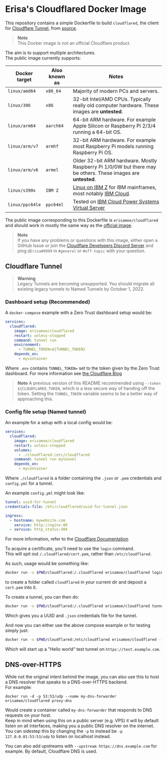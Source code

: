 # Erisa's Cloudflared Docker Image

This repository contains a simple Dockerfile to build `cloudflared`, the client for [Cloudflare Tunnel](https://developers.cloudflare.com/cloudflare-one/connections/connect-apps), from [source](https://github.com/cloudflare/cloudflared).

> **Note**\
> This Docker image is not an official Cloudflare product.

The aim is to support multiple architectures.  
The public image currently supports:

| Docker target  | Also known as | Notes                                                                                                         |
|----------------|---------------|---------------------------------------------------------------------------------------------------------------|
| `linux/amd64`  | `x86_64`      | Majority of modern PCs and servers.                                                                           |
| `linux/386`    | `x86`         | 32-bit Intel/AMD CPUs. Typically really old computer hardware. These images are **untested**.                 |
| `linux/arm64`  | `aarch64`     | 64-bit ARM hardware. For example Apple Silicon or Raspberry Pi 2/3/4 running a 64-bit OS.                     |
| `linux/arm/v7` | `armhf`       | 32-bit ARM hardware. For example most Raspberry Pi models running Raspberry Pi OS.                            |
| `linux/arm/v6` | `armel`       | Older 32-bit ARM hardware. Mostly Raspberry Pi 1/0/0W but there may be others. These images are **untested**. |
| `linux/s390x`  | `IBM Z`       | [Linux on IBM Z](https://en.wikipedia.org/wiki/Linux_on_IBM_Z) for IBM mainframes, most notably [IBM Cloud](https://www.ibm.com/uk-en/cloud). |
| `linux/ppc64le` | `ppc64el`     | Tested on [IBM Cloud Power Systems Virtual Server](https://www.ibm.com/uk-en/products/power-virtual-server)

The public image corresponding to this Dockerfile is `erisamoe/cloudflared` and should work in mostly the same way as the [official image](https://hub.docker.com/r/cloudflare/cloudflared).

> **Note**  
> If you have any problems or questions with this image, either open a GitHub Issue or join the [Cloudflare Developers Discord Server](https://discord.gg/cloudflaredev) and ping `@Erisa#9999` in `#general` or `#off-topic` with your question.

## Cloudflare Tunnel

> **Warning**   
> Legacy Tunnels are becoming unsupported. You should migrate all existing legacy tunnels to Named Tunnels by October 1, 2022.

### Dashboard setup (Recommended)
A  `docker-compose` example with a Zero Trust dashboard setup would be:

``` yml
services:
  cloudflared:
    image: erisamoe/cloudflared
    restart: unless-stopped
    command: tunnel run
    environment:
      - TUNNEL_TOKEN=${TUNNEL_TOKEN}
    depends_on:
      - mycontainer
```

Where `.env` contains `TUNNEL_TOKEN=` set to the token given by the Zero Trust dashboard.
For more information see [the Cloudflare Blog](https://blog.cloudflare.com/ridiculously-easy-to-use-tunnels/)

> **Note** A previous version of this README recommended using `--token ${CLOUDFLARED_TOKEN`, which is a less secure way of handing off the token. Setting the `TUNNEL_TOKEN` variable seems to be a better way of approaching this. 

### Config file setup (Named tunnel)
An example for a setup with a local config would be:
```yml
services:
  cloudflared:
    image: erisamoe/cloudflared
    restart: unless-stopped
    volumes:
      - ./cloudflared:/etc/cloudflared
    command: tunnel run mytunnel
    depends_on:
      - mycontainer
```

Where `./cloudflared` is a folder containing the `.json` or `.pem` credentials and `config.yml` for a tunnel.

An example `config.yml` might look like:
```yml
tunnel: uuid-for-tunnel
credentials-file: /etc/cloudflared/uuid-for-tunnel.json

ingress:
  - hostname: mywebsite.com
    service: http://nginx:80
  - service: http_status:404
```
For more information, refer to the [Cloudflare Documentation](https://developers.cloudflare.com/cloudflare-one/connections/connect-apps/install-and-setup/tunnel-guide/#4-create-a-configuration-file)

To acquire a certificate, you'll need to use the `login` command.  
This will spit out `/.cloudflared/cert.pem`, rather than `/etc/cloudflared`.

As such, usage would be something like:  
```bash
docker run -v $PWD/cloudflared:/.cloudflared erisamoe/cloudflared login
```
to create a folder called `cloudflared` in your current dir and deposit a `cert.pem` into it.  

To create a tunnel, you can then do:
```bash
docker run -v $PWD/cloudflared:/.cloudflared erisamoe/cloudflared tunnel create mytunnel
```

Which gives you a UUID and `.json` credentials file for the tunnel.

And now you can either use the above compose example or for testing simply just:  
```bash
docker run -v $PWD/cloudflared:/etc/cloudflared erisamoe/cloudflared --hostname test.example.com --name mytunnel --hello-world
```
Which will start up a "Hello world" test tunnel on `https://test.example.com`.

## DNS-over-HTTPS
While not the original intent behind the image, you can also use this to host a DNS resolver that speaks to a DNS-over-HTTPS backend.  
For example:
```
docker run -d -p 53:53/udp --name my-dns-forwarder erisamoe/cloudflared proxy-dns
```
Would create a container called `my-dns-forwarder` that responds to DNS requests on your host.  
Keep in mind when using this on a public server (e.g. VPS) it will by default listen on all interfaces, making you a public DNS resolver on the internet.  
You can sidestep this by changing the `-p` to instead be `-p 127.0.0.01:53:53/udp` to listen on localhost instead.

You can also add upstreams with `--upstream https://dns.example.com` for example. By default, Cloudflare DNS is used.
